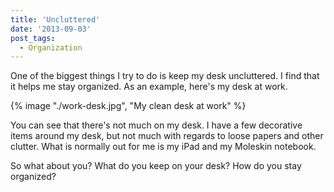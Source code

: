 ```yaml
---
title: 'Uncluttered'
date: '2013-09-03'
post_tags:
  - Organization
---
```


One of the biggest things I try to do is keep my desk uncluttered. I find that it helps me stay organized. As an example, here's my desk at work.
<!-- excerpt -->

{% image "./work-desk.jpg", "My clean desk at work" %}

You can see that there's not much on my desk. I have a few decorative items around my desk, but not much with regards to loose papers and other clutter. What is normally out for me is my iPad and my Moleskin notebook.

So what about you? What do you keep on your desk? How do you stay organized?
